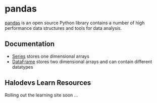 # pandas

[pandas](https://pandas/pydata.org​) is an open source Python library contains a number of high performance data structures and tools for data analysis.

## Documentation

- [Series](https://pandas.pydata.org/pandas-docs/stable/reference/api/pandas.Series.html) stores one dimensional arrays
- [DataFrame](https://pandas.pydata.org/pandas-docs/stable/reference/frame.html) stores two dimensional arrays and can contain different datatypes

## Halodevs Learn Resources

Rolling out the learning site soon ...
